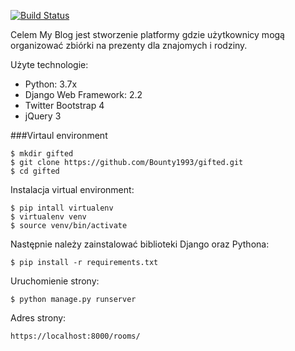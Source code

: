 [![Build Status](https://travis-ci.org/Bounty1993/gifted.svg?branch=master)](https://travis-ci.org/Bounty1993/gifted)


Celem My Blog jest stworzenie platformy gdzie użytkownicy mogą organizować zbiórki na prezenty dla znajomych i rodziny.

Użyte technologie:
* Python: 3.7x
* Django Web Framework: 2.2
* Twitter Bootstrap 4
* jQuery 3

###Virtaul environment
```
$ mkdir gifted
$ git clone https://github.com/Bounty1993/gifted.git
$ cd gifted
```
Instalacja virtual environment:
```
$ pip intall virtualenv
$ virtualenv venv
$ source venv/bin/activate
```
Następnie należy zainstalować biblioteki Django oraz Pythona:
```
$ pip install -r requirements.txt
```
Uruchomienie strony:

```
$ python manage.py runserver
```
Adres strony:
```
https://localhost:8000/rooms/
```
